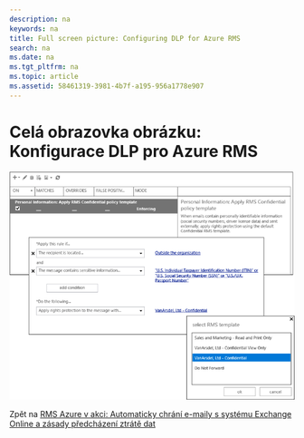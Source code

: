 ```yaml
---
description: na
keywords: na
title: Full screen picture: Configuring DLP for Azure RMS
search: na
ms.date: na
ms.tgt_pltfrm: na
ms.topic: article
ms.assetid: 58461319-3981-4b7f-a195-956a1778e907
---
```

# Cel&#225; obrazovka obr&#225;zku: Konfigurace DLP pro Azure RMS
![](../Image/AzRMS_DLPExample.png)

Zpět na [RMS Azure v akci: Automaticky chrání e-maily s systému Exchange Online a zásady předcházení ztrátě dat](http://technet.microsoft.com/library/jj585026.aspx)

